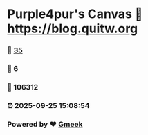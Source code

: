 # Purple4pur's Canvas :link: https://blog.quitw.org 
### :page_facing_up: [35](https://blog.quitw.org/tag.html) 
### :speech_balloon: 6 
### :hibiscus: 106312 
### :alarm_clock: 2025-09-25 15:08:54 
### Powered by :heart: [Gmeek](https://github.com/Meekdai/Gmeek)
